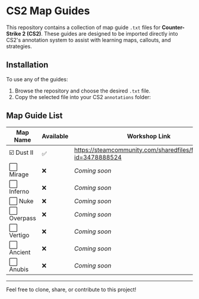 # CS2 Map Guides

This repository contains a collection of map guide `.txt` files for **Counter-Strike 2 (CS2)**. These guides are designed to be imported directly into CS2's annotation system to assist with learning maps, callouts, and strategies.

## Installation

To use any of the guides:

1. Browse the repository and choose the desired `.txt` file.
2. Copy the selected file into your CS2 `annotations` folder:




## Map Guide List

| Map Name      | Available | Workshop Link             |
|---------------|-----------|---------------------------|
| ☑️ Dust II   | ✅        | https://steamcommunity.com/sharedfiles/filedetails/?id=3478888524             |
| ⬜ Mirage    | ❌        | _Coming soon_             |
| ⬜ Inferno   | ❌        | _Coming soon_             |
| ⬜ Nuke      | ❌        | _Coming soon_             |
| ⬜ Overpass  | ❌        | _Coming soon_             |
| ⬜ Vertigo   | ❌        | _Coming soon_             |
| ⬜ Ancient   | ❌        | _Coming soon_             |
| ⬜ Anubis    | ❌        | _Coming soon_             |

---

Feel free to clone, share, or contribute to this project!
